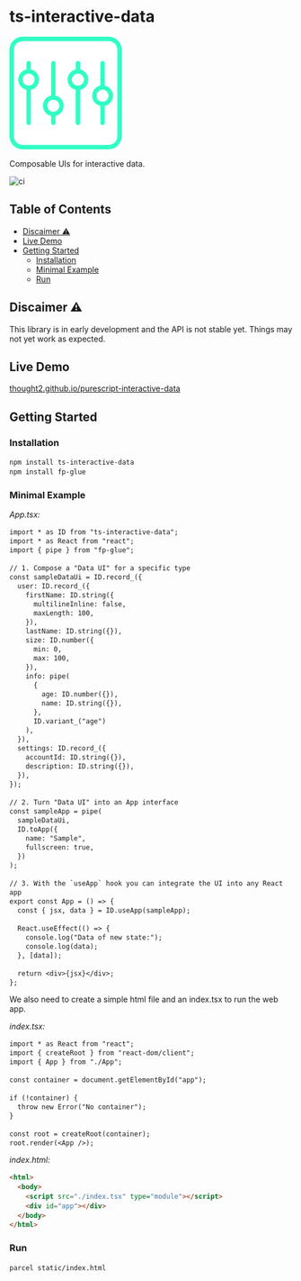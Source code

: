 # ts-interactive-data

<img src="https://github.com/thought2/assets/blob/60a1704df4d623386090b884170d919e67a1161b/interactive-data/logo.svg" width="200">

Composable UIs for interactive data.

![ci](https://github.com/thought2/purescript-interactive-data/actions/workflows/ci.yaml/badge.svg)

## Table of Contents

<!-- START doctoc generated TOC please keep comment here to allow auto update -->
<!-- DON'T EDIT THIS SECTION, INSTEAD RE-RUN doctoc TO UPDATE -->

- [Discaimer ⚠](#discaimer-)
- [Live Demo](#live-demo)
- [Getting Started](#getting-started)
  - [Installation](#installation)
  - [Minimal Example](#minimal-example)
  - [Run](#run)

<!-- END doctoc generated TOC please keep comment here to allow auto update -->

## Discaimer ⚠

This library is in early development and the API is not stable yet. Things may not yet work as expected.

## Live Demo

[thought2.github.io/purescript-interactive-data](https://thought2.github.io/ts-interactive-data/basic)


## Getting Started

### Installation

```bash
npm install ts-interactive-data
npm install fp-glue
```

### Minimal Example

<!-- START demoApp -->
*App.tsx:*
```tsx
import * as ID from "ts-interactive-data";
import * as React from "react";
import { pipe } from "fp-glue";

// 1. Compose a "Data UI" for a specific type
const sampleDataUi = ID.record_({
  user: ID.record_({
    firstName: ID.string({
      multilineInline: false,
      maxLength: 100,
    }),
    lastName: ID.string({}),
    size: ID.number({
      min: 0,
      max: 100,
    }),
    info: pipe(
      {
        age: ID.number({}),
        name: ID.string({}),
      },
      ID.variant_("age")
    ),
  }),
  settings: ID.record_({
    accountId: ID.string({}),
    description: ID.string({}),
  }),
});

// 2. Turn "Data UI" into an App interface
const sampleApp = pipe(
  sampleDataUi,
  ID.toApp({
    name: "Sample",
    fullscreen: true,
  })
);

// 3. With the `useApp` hook you can integrate the UI into any React app
export const App = () => {
  const { jsx, data } = ID.useApp(sampleApp);

  React.useEffect(() => {
    console.log("Data of new state:");
    console.log(data);
  }, [data]);

  return <div>{jsx}</div>;
};
```
<!-- END demoApp -->

We also need to create a simple html file and an index.tsx to run the web app.


<!-- START demoIndex -->
*index.tsx:*
```tsx
import * as React from "react";
import { createRoot } from "react-dom/client";
import { App } from "./App";

const container = document.getElementById("app");

if (!container) {
  throw new Error("No container");
}

const root = createRoot(container);
root.render(<App />);
```
<!-- END demoIndex -->


<!-- START demoHtml -->
*index.html:*
```html
<html>
  <body>
    <script src="./index.tsx" type="module"></script>
    <div id="app"></div>
  </body>
</html>
```
<!-- END demoHtml -->

### Run

```bash
parcel static/index.html
```
